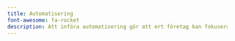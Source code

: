 ```yaml
---
title: Automatisering
font-awesome: fa-rocket
description: Att införa automatisering gör att ert företag kan fokusera på att tillföra värde till er produkt vilket gör att ni kan sticka ut på en marknad där konkurrensen blir svårare och svårare. Inom automatisering ryms allt från testdriven utveckling till automatiserad acceptanstestning. Genom att integrera och deploya ständigt, via Continuous Integration och Continuous Deployment, kan kostanden för utveckling och underhåll av produkten minimeras. Micael Carlstedt Consulting erbjuder bland annat konsultation för införandet av processer för att anpassa till ett automatiserat arbetssätt och uppsättning av Continous Integration pipelines.
---
```

